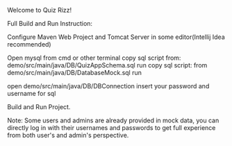 Welcome to Quiz Rizz!

Full Build and Run Instruction:

Configure Maven Web Project and Tomcat Server in some editor(Intellij Idea recommended)

Open mysql from cmd or other terminal
copy sql script from: demo/src/main/java/DB/QuizAppSchema.sql
run
copy sql script: from demo/src/main/java/DB/DatabaseMock.sql
run

open demo/src/main/java/DB/DBConnection
insert your password and username for sql

Build and Run Project.

Note: Some users and admins are already provided in mock data, you
can directly log in with their usernames and passwords to get full
experience from both user's and admin's perspective.
